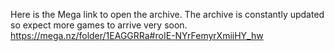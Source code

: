 Here is the Mega link to open the archive. The archive is constantly updated so expect more games to arrive very soon. https://mega.nz/folder/1EAGGRRa#roIE-NYrFemyrXmiiHY_hw
